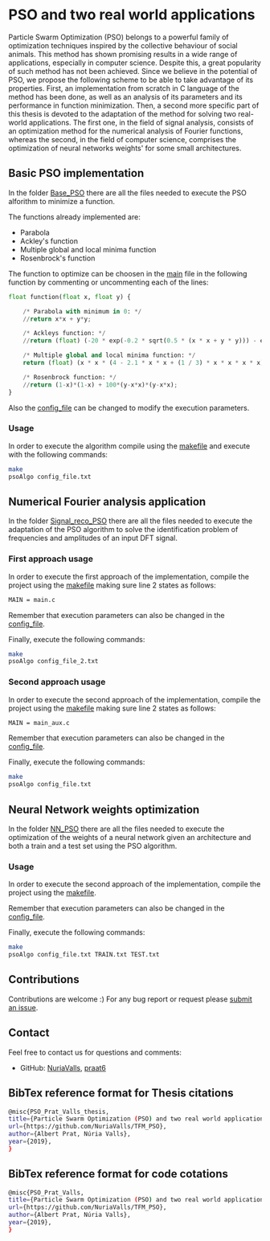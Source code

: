 # PSO and two real world applications

Particle Swarm Optimization (PSO) belongs to a powerful family of optimization techniques inspired by the collective behaviour of social animals. This method has shown promising results in a wide range of applications, especially in computer science. Despite this, a great popularity of such method has not been achieved. Since we believe in the potential of PSO, we propose the following scheme to be able to take advantage of its properties. First, an implementation from scratch in C language of the method has been done, as well as an analysis of its parameters and its performance in function minimization. Then, a second more specific part of this thesis is devoted to the adaptation of the method for solving two real-world applications. The first one, in the field of signal analysis, consists of an optimization method for the numerical analysis of Fourier functions, whereas the second, in the field of computer science, comprises the optimization of neural networks weights' for some small architectures.

## Basic PSO implementation

In the folder [Base_PSO](https://github.com/NuriaValls/TFM_PSO/tree/master/Base_PSO) there are all the files needed to execute the PSO alforithm to minimize a function.

The functions already implemented are:
- Parabola
- Ackley's function
- Multiple global and local minima function
- Rosenbrock's function

The function to optimize can be choosen in the [main](https://github.com/NuriaValls/TFM_PSO/blob/master/Base_PSO/main.c) file in the following function by commenting or uncommenting each of the lines:

```python
float function(float x, float y) {

    /* Parabola with minimum in 0: */
    //return x*x + y*y;

    /* Ackleys function: */
    //return (float) (-20 * exp(-0.2 * sqrt(0.5 * (x * x + y * y))) - exp(0.5 * (cos(2 * M_PI * x) + cos(2 * M_PI * y))) + 20 + M_E);

    /* Multiple global and local minima function: */
    return (float) (x * x * (4 - 2.1 * x * x + (1 / 3) * x * x * x * x) + x * y + y * y * (-4 + 4 * y * y));

    /* Rosenbrock function: */
    //return (1-x)*(1-x) + 100*(y-x*x)*(y-x*x);
}

```

Also the [config_file](https://github.com/NuriaValls/TFM_PSO/blob/master/Base_PSO/config_file.txt) can be changed to modify the execution parameters.

### Usage

In order to execute the algorithm compile using the [makefile](https://github.com/NuriaValls/TFM_PSO/blob/master/Base_PSO/makefile) and execute with the following commands:

```bash
make
psoAlgo config_file.txt
```


## Numerical Fourier analysis application

In the folder [Signal_reco_PSO](https://github.com/NuriaValls/TFM_PSO/tree/master/Signal_reco_PSO) there are all the files needed to execute the adaptation of the PSO algorithm to solve the identification problem of frequencies and amplitudes of an input DFT signal.


### First approach usage

In order to execute the first approach of the implementation, compile the project using the [makefile](https://github.com/NuriaValls/TFM_PSO/blob/master/Signal_reco_PSO/makefile) making sure line 2 states as follows:

```bash
MAIN = main.c
```

Remember that execution parameters can also be changed in the [config_file](https://github.com/NuriaValls/TFM_PSO/blob/master/Signal_reco_PSO/config_file_2.txt).

Finally, execute the following commands:

```bash
make
psoAlgo config_file_2.txt
```

### Second approach usage

In order to execute the second approach of the implementation, compile the project using the [makefile](https://github.com/NuriaValls/TFM_PSO/blob/master/Signal_reco_PSO/makefile) making sure line 2 states as follows:

```bash
MAIN = main_aux.c
```
Remember that execution parameters can also be changed in the [config_file](https://github.com/NuriaValls/TFM_PSO/blob/master/Signal_reco_PSO/config_file.txt).

Finally, execute the following commands:

```bash
make
psoAlgo config_file.txt
```


## Neural Network weights optimization

In the folder [NN_PSO](https://github.com/NuriaValls/TFM_PSO/tree/master/NN_PSO) there are all the files needed to execute the optimization of the weights of a neural network given an architecture and both a train and a test set using the PSO algorithm.

### Usage

In order to execute the second approach of the implementation, compile the project using the [makefile](https://github.com/NuriaValls/TFM_PSO/blob/master/NN_PSO/makefile).

Remember that execution parameters can also be changed in the [config_file](https://github.com/NuriaValls/TFM_PSO/blob/master/NN_PSO/config_file.txt).

Finally, execute the following commands:

```bash
make
psoAlgo config_file.txt TRAIN.txt TEST.txt
```


## Contributions

Contributions are welcome :) For any bug report or request please [submit an issue](https://github.com/NuriaValls/TFM_PSO/issues/new).

## Contact

Feel free to contact us for questions and comments:
- GitHub: [NuriaValls](https://github.com/NuriaValls), [praat6](https://github.com/praat6)

## BibTex reference format for Thesis citations

```bash
@misc{PSO_Prat_Valls_thesis,
title={Particle Swarm Optimization (PSO) and two real world applications},
url={https://github.com/NuriaValls/TFM_PSO},
author={Albert Prat, Núria Valls},
year={2019},
}
```

## BibTex reference format for code cotations

```bash
@misc{PSO_Prat_Valls,
title={Particle Swarm Optimization (PSO) and two real world applications},
url={https://github.com/NuriaValls/TFM_PSO},
author={Albert Prat, Núria Valls},
year={2019},
}
```




